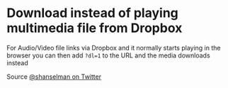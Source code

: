 # Download instead of playing multimedia file from Dropbox

For Audio/Video file links via Dropbox and it normally starts playing in the browser you can then add `?dl=1` to the URL and the media downloads instead

Source [@shanselman on Twitter](https://twitter.com/shanselman/status/820051917791371264)